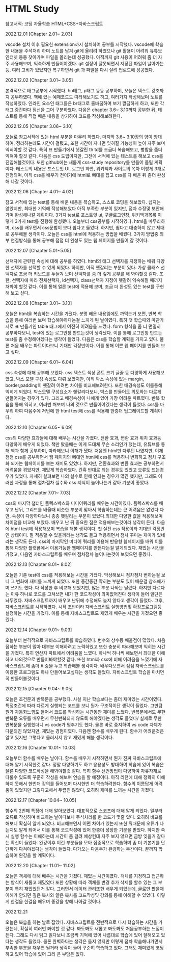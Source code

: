 # HTML Study
참고서적: 코딩 자율학습 HTML+CSS+자바스크립트

2022.12.01 [Chapter 2.01~ 2.03]

vscode 설치 이후 필요한 extension까지 설치하여 공부를 시작했다.
vscode에 학습한 내용을 주석처리 하며 노트를 남겨 git에 올리려 하였으나
git 활용이 어려워 유튜브 인터넷 등등 찾아가며 파일을 올리는데 성공했다.
아직까지 git 사용이 어려워 좀 더 자주 사용해보며, 익숙하게 만들어야겠다.
git 설정이 잘못되면서 저장된 파일이 날아가는 등, 여러 고비가 있었지만
복구하면서 git 과 파일을 다시 살려 업로드에 성공했다.

2022.12.02 [Chapter 3.01~ 3.05]

본격적으로 태그공부에 시작했다. hn태그, p태그 등등 공부하며,
오늘은 텍스트 강조까지 공부하였다.
책에 있는 예제코드도 따라해보기도 하고, 여러가지 작성해보며 노트를 작성하였다.
인라인 요소인 태그들은 br태그로 줄바꿈하여 보기 깔끔하게 하고,
또한 각 태그 중간마다 점선을 그어 구분하였다.
다음은 chapter 3.6~ 3.10까지 공부한 뒤, 테스트를 통해 직접 배운 내용을 상기하여 코드를 작성해보려한다.

2022.12.05 [Chapter 3.06~ 3.10]

오늘로 참고서적에 있는 html 부분을 마무리 하였다.
마지막 3.6~ 3.10장의 양이 방대하여, 정리하는데도 시간이 걸렸고, 또한 시간이 지나면 잊혀질 가능성이 높아
자주 보며 익혀야할 것 같다.
특히 표 만들기에서 헷갈린 th td를 조금더 복습해보고, 병합을 좀더 익혀야 할것 같다.
다음은 css 도입이지만, 그전에 서적에 있는 테스트를 해보고 css를 진입해볼것이다.
또한 github에는 새롭게 css-study repository를 만들어 올릴 계획이다.
테스트의 내용은 포스트잇 UI, 로그인 화면, 위키백과 사이트의 목차 이렇게 3개로 진행되며,
아직 css를 배우기 전이기에 html로 뼈대를 잡고 css를 다 배운 뒤 좀더 완성해 나갈 것이다.

2022.12.06 [Chapter 4.01~ 4.02]

참고 서적에 있는 test를 통해 배운 내용을 복습하고, 스스로 코딩을 해보았다. 쉽지는 않았지만, 최대한 기억해 작성해보았다 
아직 부족한 부분이 있지만, 점차 수정및 보안해가며 완성해나갈 계획이다.
3가지 test로 포스트잇 ui, 구글로그인창, 위키백과목록 이렇게 3가지 test를 진행해 완성했다.
오늘부터 css공부를 시작하였다. html을 마무리하며, css를 배우면서 css문법이 보다 쉽다고 들었다. 하지만, 쉽다고 대충하지 않고 제대로 공부해볼 생각이다. 
오늘은 css를 html에 적용하는 방법을 배웠다. 3가지 방법중 외부 연결방식을 통해 공부해 점점 더 완성도 있는 웹 페이지를 만들어 갈 것이다.

2022.12.07 [Chapter 5.01~5.05]

선택자에 관련된 속성에 대해 공부를 하였다. html의 태그 선택자를 지정하는 배워 다양한 선택자를 선택할 수 있게 되었다.
하지만, 아직 헷갈리는 부분이 있다. 가상 클래스 선택자로 조금 더 키보드를 두둘겨 보며 선택자를 좀 더 깊게 공부를 해 봐야할것 같다.
또한, 선택자에 따라 전체선택자, id선택자, class선택자 지정이 헷갈려 익숙해질 때까지 쳐봐야 할것 같다.
이를 통해 얼른 test에 적용해 보며, 조금 더 완성도 있는 test를 구현해 보고 싶다.

2022.12.08 [Chapter 3.01~ 3.10]

오늘은 html을 복습하는 시간을 가졌다. 분명 배운 내용임에도 까먹는거 보면, 
반복 학습을 통해 여러번 보며 학습해야하다는걸 느끼게 된 날이였다.
특히 첫 학습때와 마찬가지로 표 만들기인 table 태그에서 여전히 어려움을 느꼈다.
form 형식을 좀 더 면밀히 공부하다보니, test에 있는 로그인창 만드는것이 생각났다.
이를 통해 로그인창 만드는test를 좀 수정해야겠다는 생각이 들었다.
다음은 css를 학습할 계획을 가지고 있다. 물론 처음 배우는 파트이다보니 기대반 걱정반이다.
이를 통해 이쁜 웹 페이지를 만들어 보고 싶다.

2022.12.09 [Chapter 6.01~ 6.04]

css 속성에 대해 공부해 보았다. css 텍스트 색상 폰트 크기 글꼴 등 다양하게 사용해보았고,
박스 모델 구성 속성도 다뤄 보았지만, 아직 박스 속성에 있는 margin, border,padding이 헷갈려 어려번 차이를 비교해보려한다.
또한 배경속성도 이를통해 익히게 되었다. 박스모델 구성요소가 헷갈리다보니, 박스를 만들어도 의도와는 다르게 만들어지는 경우가 있다.
그리고 배경속성이 나에게 있어 가장 어려운 파트였다. 반복 학습을 통해 익히고, 여러번 쳐보며 나의 것으로 만들어야겠다는 생각이 들었다.
css를 마무리 하여 다음주에 저번에 한 html test에 css를 적용해 한층더 업그레이드할 계획이다.

2022.12.10 [Chapter 6.05~ 6.09]

css의 다양한 효과들에 대해 배우는 시간을 가졌다. 전환 효과, 변환 효과 위치 효과등 다양하게 배우게 되었다.
책만 봤을때는 이게 도대체 무슨 소리인가 했는데, 유튜브를 통해 책과 함께 공부하며, 따라해보니 이해가 됐다.
처음엔 html만 다루던 나였지만, 이제 점점 css를 공부하면서 웹 페이지의 뼈대인 html에 css를 적용하니
변화하고 점차 구조화 되가는 웹페이지를 보는 재미도 있었다.
하지만, 전환효과와 변환 효과는 공부하면서 어려움을 겪었지만, 재밌게 학습하였다.
간혹 반대로 되는 경우도 있었고 오류도 뜨는경우가 있었다.
자세히 살펴보면 나의 실수로 인해 안되는 경우가 많긴 했지만, 그래도 이러한 과정을 통해 점차점차 실수와 css 지식이 늘어나는거 같아 기분이 좋았다.

2022.12.12 [Chapter 7.01~ 7.03]

css의 마지막 챕터인 플렉스박스와 미디어쿼리를 배우는 시간이였다. 플렉스박스를 배우고 난뒤, 그리드를 배울때 비슷한 부분이 맞아서
학습하는데는 큰 어려움은 없었다 다만, 속성이 다양하다보니 종종 헷갈리는 부분이 있었다.최대한 다양한 값을 적용해보며 차이점을 비교해 보았다.
배우고 난 뒤 중요한 점은 적용해보는것이라 생각이 든다. 다음에 html test에 적용해보며 복습을 해볼 생각이다.
첫 실전 css 적용이라 기대반 걱정반인 상태이다. 잘 적용할 수 있을까라는 생각도 들고 적용하면서 점차 꾸미는 재미가 있네라는 생각도 든다.
css의 마지막인 미디어 쿼리를 이용해 반응형 웹페이지를 배워 이를통해 다양한 플랫폼에서 이용가능한 웹페이지를 만든다는걸 알게되었다.
재밌는 시간을 가졌고, 다음엔 자바스크립트를 배우며 점차점차 늘어나는것이 보였으면 좋겠다.

2022.12.13 [Chapter 8.01~ 8.02]

오늘은 기존 test에 css를 적용해보는 시간을 가졌다. 막상해보니 점차점차 변하는걸 보니 그 변화에 재미를 느끼게 되었다.
또한 중간중간 막히는 부분도 있어 배운걸 참조해가며 쓰기도 했다. 다 작성한 후 비교해 보았지만, 많은 부분 나와는 달랐다.
하지만 다르다는 이유 하나로 코드를 고쳐쓰면 내가 한 코드작성이 의미없어진다 생각이 들어 일단은 놔두었다.
자바스크립트까지 배우고 난뒤에 수정해도 늦지 않다고 생각이 들었다.
그후, 자바스크립트를 시작하였다. 시작 초반이라 자바스크립트 실행방법및 확장프로그램등 설정하는 시간을 가졌다.
이를 통해 자바스크립트도 재밌게 배우는 시간을 가졌으면 좋겠다.

2022.12.14 [Chapter 9.01~ 9.03]

오늘부터 본격적으로 자바스크립트를 학습하였다. 변수와 상수등 배울점이 많았다. 처음 접하는 부분이 많아 대부분 이해하려고 노력하였고
또한 충분히 따라해보며 익히는 시간을 가졌다. 특히 연산자 파트에서 어려움을 느꼈다. 
하나씩 하나씩 해보면서 최대한 이해하고 나의것으로 만들어봐야할것 같다. 
또한 html과 css에 비해 어려움을 느꼈기에 자바스크립트에 좀더 비중을 두고 학습해볼 생각이다.
배우다보면서 점점 자바스크립트를 이용한 프로그램도 하나 만들어보고싶다는 생각도 들었다.
자바스크립트 학습을 마치면 꼭 만들어볼것이다.

2022.12.15 [Chapter 9.04~ 9.05]

오늘은 조건문과 반복문을 공부했다.
사실 지난 학습보다는 좀더 재미있는 시간이였다. 특정조건에 따라 다르게 실행되는 코드를 보니 뭔가 구조적이단 생각이 들었다.
그만큼 뭔가 자동화느낌도 들어서 코드를 작성하는 시간동안 재미를 느꼈다.
반복문에서도 무한반복문 오류를 배우면서 무한반복되지 않도록 해야겠다는 생각도 들었다/
실제로 무한반복문을 실행했더니 vs code가 멈추기도 했다. 물론 바로 중지하여 vs code 자체가 다운되진 않았지만, 재밌는 경험이였다.
다음엔 함수를 배우게 된다. 함수가 어려운것은 알고 있지만 그렇다고 물러서지 않고 재밌게 해볼 생각이다.

2022.12.16 [Chapter 10.01~ 10.03]

오늘부터 함수를 배우는 날이다. 함수를 배우기 시작하면서 뭔가 진짜 자바스크립트에 대해 알기 시작한것 같다.
정말 다양하기도 하고 응용성도 방대하여 학습에 있어 복습은 물론 다양한 코드작성을 해봐야할것 같다.
특히 함수 선언방법이 다양하여 자유자재로 다룰수 있도록 꾸준히 작성을 해보며 연습을 할 예정이다.
아직 리턴에 대해 정확히 이해하지 못해서 한번더 강의를 들어보며 다시한번 더 학습하려한다.
함수의 이름답게 어려움이 있었지만 그렇다고해서 두렵진 않았다, 오히려 재미를 느끼는 시간을 가졌다.

2022.12.17 [Chapter 10.04~ 10.05]

함수의 2번째 특징에 대해 알아보았다. 대표적으로 스코프에 대해 알게 되었다.
일부러 오류로 작성하며 비교하는 날이다보니 주석처리를 한 코드가 몇줄 있다.
오히려 비교를 해보니 확실히 알게 되었다.
비교해보면서 어떤 차이가 있는지 또한 뭐때문에 오류가 나는지도 알게 되어서 이를 통해 코드작성에 있어 한층더 성장한 기분을 받았다.
하지만 즉시 실행 함수는 이해하는데 시간이 좀 걸려 예상컨대 자주 보지 않으면 금방 잊을거 같다는 확신이 들었다.
완강이후 이런 부분들을 모아 집중적으로 학습하며 좀 더 기본기를 단단하게 다쳐야겠다는 생각이 들었다.
다가오는 다음주가 완강하는 주간이다. 끝까지 학습하여 완강을 할 계획이다.

2022.12.20 [Chapter 11.01~ 11.02]

오늘은 객체에 대해 배우는 시간을 가졌다. 재밌는 시간이였다. 객체를 지정하고 접근하는 방식이 새롭고 재밌었다
또한 상황에 따라 객체를 변경 추가 삭제를 할수 있는 그 부분이 특히 재밌었던거 같다.
그러면서 데이터 관리또한 배우게 되었는데, 글로만 봤을때 이해가 안되던 깊은 복사와 얕은 복사를 코드작성및 강의를 통해 이해할 수 있었다.
이렇게 한걸음 한걸음 배우며 종강을 향해 나아갈 것이다.

2022.12.21 

오늘은 복습을 하는 날로 잡았다. 자바스크립트를 전반적으로 다시 학습하는 시간을 가졌는데,
확실히 여러번 봐야할 것 같다. 봐도봐도 새롭고 봐도봐도 처음공부하는 느낌이 든다.
그래도 다시 읽고 읽다보니 조금씩 기억에 있어 나름대로 학습에 있어 잘해오고 있다는 생각도 들었다.
물론 완벽하다는 생각은 들지 않지만 이렇게 점차 학습해나가면서 부족한 부분을 채우면 될거라 생각이 들어 꾸준히 학습하고 있다.
그래도 재미있게 코딩하고 있어 학습에 있어 그리 큰 부담은 없다.
